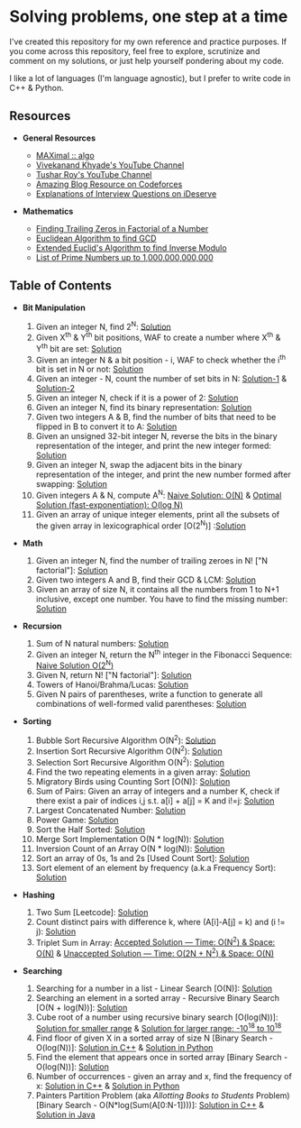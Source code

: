 # Solving problems, one step at a time

I've created this repository for my own reference and practice purposes. If you come across this repository, feel free to explore, scrutinize and comment on my solutions, or just help yourself pondering about my code.

I like a lot of languages (I'm language agnostic), but I prefer to write code in C++ & Python.

## Resources

- **General Resources**
  - [MAXimal :: algo](http://e-maxx.ru/algo/)
  - [Vivekanand Khyade's YouTube Channel](https://www.youtube.com/channel/UCx-kFfzekMbhODaBss-ZnsA)
  - [Tushar Roy's YouTube Channel](https://www.youtube.com/user/tusharroy2525)
  - [Amazing Blog Resource on Codeforces](http://codeforces.com/blog/entry/13529)
  - [Explanations of Interview Questions on iDeserve](https://www.ideserve.co.in/)

- **Mathematics**
  - [Finding Trailing Zeros in Factorial of a Number](https://www.purplemath.com/modules/factzero.htm)
  - [Euclidean Algorithm to find GCD](https://www.youtube.com/watch?v=p5gn2hj51hs)
  - [Extended Euclid's Algorithm to find Inverse Modulo](https://www.youtube.com/watch?v=hB34-GSDT3k)
  - [List of Prime Numbers up to 1,000,000,000,000](http://compoasso.free.fr/primelistweb/page/prime/liste_online_en.php)

## Table of Contents

- **Bit Manipulation**
  1. Given an integer N, find 2<sup>N</sup>: [Solution](https://gist.github.com/Ch-sriram/2812981bba250d52e75d34d4db50e294)
  2. Given X<sup>th</sup> & Y<sup>th</sup> bit positions, WAF to create a number where X<sup>th</sup> & Y<sup>th</sup> bit are set: [Solution](https://gist.github.com/Ch-sriram/9171a1a9dad728d37eb95f3f185dfa4f)
  3. Given an integer N & a bit position - i, WAF to check whether the i<sup>th</sup> bit is set in N or not: [Solution](https://gist.github.com/Ch-sriram/fef3d0a6274d20f6705495b7cf5b22e4)
  4. Given an integer - N, count the number of set bits in N: [Solution-1](https://gist.github.com/Ch-sriram/212f8185414fcb71278c6028128fcb2a) & [Solution-2](https://gist.github.com/Ch-sriram/68f0b06e41a6843fd1f6e81b1f4b1804)
  5. Given an integer N, check if it is a power of 2: [Solution](https://gist.github.com/Ch-sriram/62c046a0affda6907f0a06c8856ec74d)
  6. Given an integer N, find its binary representation: [Solution](https://gist.github.com/Ch-sriram/930cd33f5ab4b6e83bbdb17a0a546ca0)
  7. Given two integers A & B, find the number of bits that need to be flipped in B to convert it to A: [Solution](https://gist.github.com/Ch-sriram/2ec6bd3a3b9df442ce53ae260304f73e)
  8. Given an unsigned 32-bit integer N, reverse the bits in the binary representation of the integer, and print the new integer formed: [Solution](https://gist.github.com/Ch-sriram/4f8b4e1517d37fb71d26d71ece1b190a)
  9. Given an integer N, swap the adjacent bits in the binary representation of the integer, and print the new number formed after swapping: [Solution](https://gist.github.com/Ch-sriram/db50671bc159a3724d8b8318a58ab226)
  10. Given integers A & N, compute A<sup>N</sup>: [Naive Solution: O(N)](https://gist.github.com/Ch-sriram/5359bea35cce5a2d1265547a59ccb81c) & [Optimal Solution (fast-exponentiation): O(log N)](https://gist.github.com/Ch-sriram/0678934cc6bd8747f95d5e32ba50b4cf)
  11. Given an array of unique integer elements, print all the subsets of the given array in lexicographical order \[O(2<sup>N</sup>)\] :[Solution](https://gist.github.com/Ch-sriram/133e55e269420125a5d2c99aee089143)


- **Math**
  1. Given an integer N, find the number of trailing zeroes in N! \["N factorial"\]: [Solution](https://gist.github.com/Ch-sriram/398355f7ab6ee6ef52c49cab554365ef)
  2. Given two integers A and B, find their GCD & LCM: [Solution](https://gist.github.com/Ch-sriram/5456cca57a36d43a9d7eecc9c87844d6) 
  3. Given an array of size N, it contains all the numbers from 1 to N+1 inclusive, except one number. You have to find the missing number: [Solution](https://gist.github.com/Ch-sriram/ef37fc6877a6042f5c099edd27af5df2)

- **Recursion**
  1. Sum of N natural numbers: [Solution](https://gist.github.com/Ch-sriram/ead1c0b832960905fba68998a3449563)
  2. Given an integer N, return the N<sup>th</sup> integer in the Fibonacci Sequence: [Naive Solution O(2<sup>N</sup>)](https://gist.github.com/Ch-sriram/f62ed21b92f3d8cc49f3adbe27847b03)
  3. Given N, return N! ["N factorial"]: [Solution](https://gist.github.com/Ch-sriram/38107caae8ddecc6e29559cfc122a0eb)
  4. Towers of Hanoi/Brahma/Lucas: [Solution](https://gist.github.com/Ch-sriram/5eec7685b6b7112c982338979a936e2b)
  5. Given N pairs of parentheses, write a function to generate all combinations of well-formed valid parentheses: [Solution](https://gist.github.com/Ch-sriram/eba27b5b123faf2537efd36a3ef6688e)

- **Sorting**
  1. Bubble Sort Recursive Algorithm O(N<sup>2</sup>): [Solution](https://gist.github.com/Ch-sriram/be2581094c275d8191f89d565939ad9f)
  2. Insertion Sort Recursive Algorithm O(N<sup>2</sup>): [Solution](https://gist.github.com/Ch-sriram/41ab62e990bb7d5b7990f1734e9d741f)
  3. Selection Sort Recursive Algorithm O(N<sup>2</sup>): [Solution](https://gist.github.com/Ch-sriram/c2ccd12e714379c17b27c360baaeab67)
  4. Find the two repeating elements in a given array: [Solution](https://gist.github.com/Ch-sriram/f4116e9b4aac7a861be8aa4b85302fc0)
  5. Migratory Birds using Counting Sort \[O(N)\]: [Solution](https://gist.github.com/Ch-sriram/0352873393a6ac69f7df077679b2bfb3)
  6. Sum of Pairs: Given an array of integers and a number K, check if there exist a pair of indices i,j s.t. a[i] + a[j] = K and i!=j: [Solution](https://gist.github.com/Ch-sriram/d562c162c1365e253e2612e6281d1f7f)
  7. Largest Concatenated Number: [Solution](https://gist.github.com/Ch-sriram/a05ab29757205a509f22a1f28c030d75)
  8. Power Game: [Solution](https://gist.github.com/Ch-sriram/737842682fe15f91a3eb8a607e9d5f39)
  9. Sort the Half Sorted: [Solution](https://gist.github.com/Ch-sriram/ec720070417f82ce70875e23eaf36d54)
  10. Merge Sort Implementation O(N * log(N)): [Solution](https://gist.github.com/Ch-sriram/7696f1e4140ba4936cbf42cac2b286dd)
  11. Inversion Count of an Array O(N * log(N)): [Solution](https://gist.github.com/Ch-sriram/9a66f3ca68ad5ad1ccb8da2e6cfd9174)
  12. Sort an array of 0s, 1s and 2s \[Used Count Sort\]: [Solution](https://gist.github.com/Ch-sriram/cb1e7aad2a50e46744498153e3f5281d)
  13. Sort element of an element by frequency (a.k.a Frequency Sort): [Solution](https://gist.github.com/Ch-sriram/836d9a0519c5be44e3f20b9cefba084a)

- **Hashing**
  1. Two Sum \[Leetcode\]: [Solution](https://gist.github.com/Ch-sriram/ce2e2a2812084b86f4c611df741bd740)
  2. Count distinct pairs with difference k, where (A[i]-A[j] = k) and (i != j): [Solution](https://gist.github.com/Ch-sriram/444657575747b39e983afea7f541d45d)
  3. Triplet Sum in Array: [Accepted Solution &mdash; Time: O(N<sup>2</sup>) & Space: O(N)](https://gist.github.com/Ch-sriram/2f9a44494821da9536b3011865555e91) & [Unaccepted Solution &mdash; Time: O(2N + N<sup>2</sup>) & Space: O(N)](https://gist.github.com/Ch-sriram/6e79f659fb6c3cded04048796b05dee3)

- **Searching**
  1. Searching for a number in a list - Linear Search \[O(N)\]: [Solution](https://gist.github.com/Ch-sriram/696ccba97e4b4759924001ee6f52032c)
  2. Searching an element in a sorted array - Recursive Binary Search [O(N + log(N))]: [Solution](https://gist.github.com/Ch-sriram/3421b62411f95755276565c010a7f713)
  3. Cube root of a number using recursive binary search \[O(log(N))\]: [Solution for smaller range](https://gist.github.com/Ch-sriram/8edf469e233997a34826db9ac77f40ee) & [Solution for larger range: -10<sup>18</sup> to 10<sup>18</sup>](https://gist.github.com/Ch-sriram/5030489c47dfd83570639fa0b26ff599)
  4. Find floor of given X in a sorted array of size N [Binary Search - O(log(N))]: [Solution in C++](https://gist.github.com/Ch-sriram/cbf75b22db2892a7a8c0e56c5c53c2c8) & [Solution in Python](https://gist.github.com/Ch-sriram/ca82b16ea940ee5ab0365466a29c2f78)
  5. Find the element that appears once in sorted array [Binary Search - O(log(N))]: [Solution](https://gist.github.com/Ch-sriram/886559adf7493ecd872f69642b3ac2c4)
  6. Number of occurrences - given an array and x, find the frequency of x: [Solution in C++](https://gist.github.com/Ch-sriram/23e2701be67eb8c23759b41a1284595d) & [Solution in Python](https://gist.github.com/Ch-sriram/fcef15346076c77db874e0dba7b3d487)
  7. Painters Partition Problem (aka *Allotting Books to Students* Problem) \[Binary Search - O(N*log(Sum(A[0:N-1])))\]: [Solution in C++](https://gist.github.com/Ch-sriram/163cf6a98d07a5ea077cafe9bb12e6e5) & [Solution in Java](https://gist.github.com/Ch-sriram/3e49d229ada23d924163d16d3e3c8953)